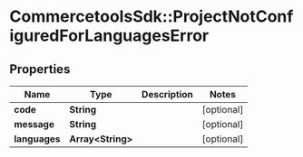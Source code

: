 # CommercetoolsSdk::ProjectNotConfiguredForLanguagesError

## Properties
Name | Type | Description | Notes
------------ | ------------- | ------------- | -------------
**code** | **String** |  | [optional] 
**message** | **String** |  | [optional] 
**languages** | **Array&lt;String&gt;** |  | [optional] 

